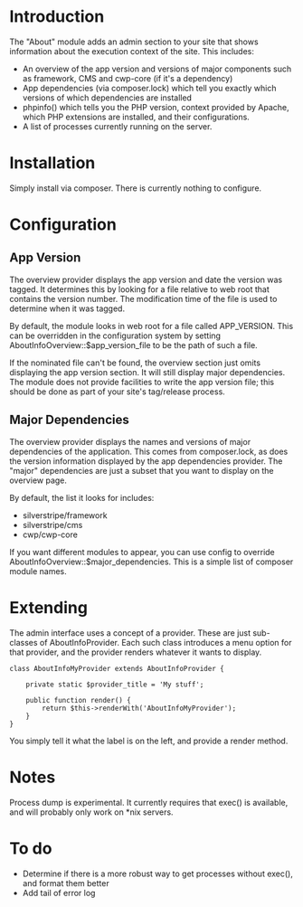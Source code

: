 # Introduction

The "About" module adds an admin section to your site that shows information about the execution context of the site. This includes:

 *	An overview of the app version and versions of major components such as framework, CMS and cwp-core (if it's a dependency)
 *	App dependencies (via composer.lock) which tell you exactly which versions of which dependencies are installed
 *	phpinfo() which tells you the PHP version, context provided by Apache, which PHP extensions are installed, and their configurations.
 *	A list of processes currently running on the server.


# Installation

Simply install via composer. There is currently nothing to configure.

# Configuration

## App Version

The overview provider displays the app version and date the version was tagged. It determines this by looking for a file
relative to web root that contains the version number. The modification time of the file is used to determine when it was
tagged.

By default, the module looks in web root for a file called APP_VERSION. This can be overridden in the configuration system by setting
AboutInfoOverview::$app_version_file to be the path of such a file.

If the nominated file can't be found, the overview section just omits displaying the app version section. It will still display
major dependencies. The module does not provide facilities to write the app version file; this should be done as part of your site's
tag/release process.

## Major Dependencies

The overview provider displays the names and versions of major dependencies of the application. This comes from composer.lock,
as does the version information displayed by the app dependencies provider. The "major" dependencies are just a subset that you
want to display on the overview page.

By default, the list it looks for includes:

 *	silverstripe/framework
 *	silverstripe/cms
 *	cwp/cwp-core

If you want different modules to appear, you can use config to override AboutInfoOverview::$major_dependencies. This is a simple list
of composer module names.

# Extending

The admin interface uses a concept of a provider. These are just sub-classes of AboutInfoProvider. Each such class introduces
a menu option for that provider, and the provider renders whatever it wants to display.

	class AboutInfoMyProvider extends AboutInfoProvider {

		private static $provider_title = 'My stuff';

		public function render() {
			return $this->renderWith('AboutInfoMyProvider');
		}
	}

You simply tell it what the label is on the left, and provide a render method.

# Notes

Process dump is experimental. It currently requires that exec() is available, and will probably only work on *nix servers.

# To do

 *	Determine if there is a more robust way to get processes without exec(), and format them better
 *	Add tail of error log
